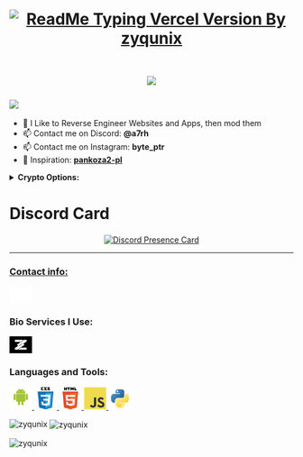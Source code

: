 <h1  align="center"> <a href="https://ghrmt.vercel.app"><img src="https://ghrmt.vercel.app?font=Fira%20Code&size=30&pause=1000&center=true&random=false&width=435&lines=zyqunix" alt="ReadMe Typing Vercel Version By zyqunix" /></a></h1>
<h1  align="center"> <a href="https://ghrmt.vercel.app"><img src="https://ghrmt.vercel.app?font=Fira%20Code&size=30&pause=1000&center=true&random=true&width=650&lines=Self+Taught+Developer+From+Germany"/></a></h1>

![](https://komarev.com/ghpvc/?username=zyqunix&color=blue&style=flat&label=Views)

- 🔭 I Like to Reverse Engineer Websites and Apps, then mod them
- 📫 Contact me on Discord: **@a7rh**
- 📫 Contact me on Instagram: **byte_ptr**
- 🌟 Inspiration: **[pankoza2-pl](https://github.com/pankoza2-pl)**

<details>
  
  <summary><strong>Crypto Options:</strong></summary>  
  <p>Show your support through cryptocurrency donations:</p>
  
  - **BTC:** `bc1qstlxvpqhalgrmwzj493tajrx24dv6p6utfjksy`
  - **ETH:** `0x1E6D96999da353981D7863EbB3633b5DEd5e2949`
  - **LTC:** `LbTYSdu6ARAhEPnpnkScxwn5vfVM2P8KgT`
  - **XMR:** `49MYsn5xzdzAiduFwZQ54v8FGeZR9uqLUY7hywfYLURo3qUCDPSX5QifCSnWpENARodqrAWu8tt974d8kzf3RFqkKQStLXU`
</details>

# Discord Card

<div align="center">
 <a href="https://lanyard.cnrad.dev/" target="_blank" rel="nofollow">
    <img src="https://lanyard.cnrad.dev/api/1201415921802170388" alt="Discord Presence Card" align="center">
 </div>
 
------------------------------------------------------------------------------------------------------------------------------------------

<h3 align="left">Contact info:</h3>
<p align="left">
<a href="https://discord.com/users/1201415921802170388" target="_blank"><img align="center" src="https://raw.githubusercontent.com/zyqunix/zyqunix/main/img/discord.png" alt="l7neg" height="30" width="40" /></a>
</p>  

<h3 align="left">Bio Services I Use:</h3>
<p align="left">
 <a href="https://fentseller.lol/bio" target="_blank"><img align="center" src="https://raw.githubusercontent.com/zyqunix/zyqunix/main/img/zyqunix.png" alt="zyqunix" height="30" width="40" /></a>
</p>

<h3 align="left">Languages and Tools:</h3>
<p align="left"> 
    <a href="https://developer.android.com" target="_blank" rel="noreferrer"> <img src="https://raw.githubusercontent.com/devicons/devicon/master/icons/android/android-original-wordmark.svg" alt="android" width="40" height="40"/> </a> 
    <a href="https://www.w3schools.com/css/" target="_blank" rel="noreferrer"> <img src="https://raw.githubusercontent.com/devicons/devicon/master/icons/css3/css3-original-wordmark.svg" alt="css3" width="40" height="40"/> </a> 
    <a href="https://www.w3.org/html/" target="_blank" rel="noreferrer"> <img src="https://raw.githubusercontent.com/devicons/devicon/master/icons/html5/html5-original-wordmark.svg" alt="html5" width="40" height="40"/> </a> 
    <a href="https://developer.mozilla.org/en-US/docs/Web/JavaScript" target="_blank" rel="noreferrer"> <img src="https://raw.githubusercontent.com/devicons/devicon/master/icons/javascript/javascript-original.svg" alt="javascript" width="40" height="40"/> </a> 
    <a href="https://www.python.org" target="_blank" rel="noreferrer"> <img src="https://raw.githubusercontent.com/devicons/devicon/master/icons/python/python-original.svg" alt="python" width="40" height="40"/> </a> 
</p>
<p><img align="left" src="https://github-readme-stats.vercel.app/api/top-langs?username=zyqunix&show_icons=true&locale=en&layout=compact" alt="zyqunix" /></p>
<p>&nbsp;<img align="center" src="https://github-readme-stats.vercel.app/api?username=zyqunix&show_icons=true&locale=en" alt="zyqunix" /></p>
<p><img align="center" src="https://github-readme-streak-stats.herokuapp.com/?user=zyqunix&" alt="zyqunix" /></p>
